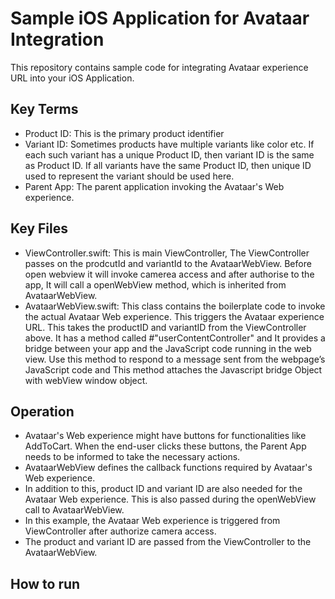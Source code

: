 # Sample iOS Application for Avataar Integration

This repository contains sample code for integrating Avataar experience URL into your iOS Application.

## Key Terms

- Product ID: This is the primary product identifier
- Variant ID: Sometimes products have multiple variants like color etc. If each such variant has a unique Product ID, then variant ID is the same as Product ID. If all variants have the same Product ID, then unique ID used to represent the variant should be used here.
- Parent App: The parent application invoking the Avataar's Web experience.

## Key Files

- ViewController.swift: This is main ViewController, The ViewController passes on the prodcutId and variantId to the AvataarWebView. Before open webview it will invoke camerea access and after authorise to the app, It will call a openWebView method, which is inherited from AvataarWebView. 
- AvataarWebView.swift: This class contains the boilerplate code to invoke the actual Avataar Web experience. This triggers the Avataar experience URL. This takes the productID and variantID from the ViewController above. It has a method called #"userContentController" and It provides a bridge between your app and the JavaScript code running in the web view. Use this method to respond to a message sent from the webpage’s JavaScript code and This method attaches the Javascript bridge Object with webView window object.

## Operation

- Avataar's Web experience might have buttons for functionalities like AddToCart. When the end-user clicks these buttons, the Parent App needs to be informed to take the necessary actions.
- AvataarWebView defines the callback functions required by Avataar's Web experience.
- In addition to this, product ID and variant ID are also needed for the Avataar Web experience. This is also passed during the openWebView call to AvataarWebView.
- In this example, the Avataar Web experience is triggered from ViewController after authorize camera access.
- The product and variant ID are passed from the ViewController to the AvataarWebView.

## How to run
